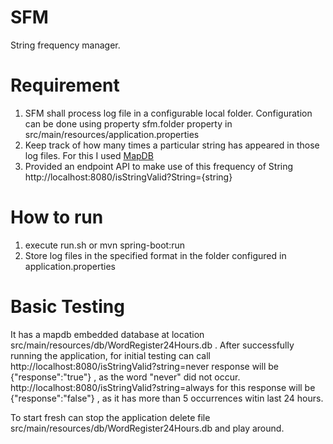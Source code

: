 # SFM
String frequency manager.

# Requirement
1. SFM shall process log file in a configurable local folder. Configuration can be done using property sfm.folder property in src/main/resources/application.properties
2. Keep track of how many times a particular string has appeared in those log files. For this I used [MapDB](http://www.mapdb.org/)
3. Provided an endpoint API to make use of this frequency of String http://localhost:8080/isStringValid?String={string}

# How to run
1. execute run.sh or mvn spring-boot:run
2. Store log files in the specified format in the folder configured in application.properties

# Basic Testing
It has a mapdb embedded database at location src/main/resources/db/WordRegister24Hours.db . After successfully running the application, for initial testing can call http://localhost:8080/isStringValid?string=never response will be {"response":"true"} , as the word "never" did not occur. http://localhost:8080/isStringValid?string=always for this response will be {"response":"false"} , as it has more than 5 occurrences witin last 24 hours.

To start fresh can stop the application delete file src/main/resources/db/WordRegister24Hours.db and play around.

